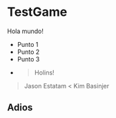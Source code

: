 # TestGame

Hola mundo!

 - Punto 1 
 - Punto 2
 - Punto 3
 - > Holins!
> Jason Estatam
< Kim Basinjer


## Adios
